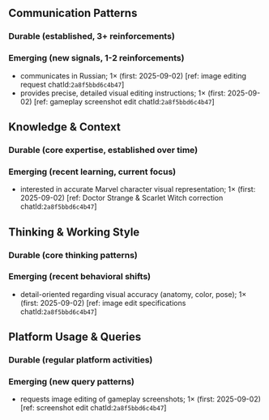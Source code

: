 ## Communication Patterns
### Durable (established, 3+ reinforcements)

### Emerging (new signals, 1-2 reinforcements)
- communicates in Russian; 1× (first: 2025-09-02) [ref: image editing request chatId:`2a8f5bbd6c4b47`]
- provides precise, detailed visual editing instructions; 1× (first: 2025-09-02) [ref: gameplay screenshot edit chatId:`2a8f5bbd6c4b47`]

## Knowledge & Context
### Durable (core expertise, established over time)

### Emerging (recent learning, current focus)
- interested in accurate Marvel character visual representation; 1× (first: 2025-09-02) [ref: Doctor Strange & Scarlet Witch correction chatId:`2a8f5bbd6c4b47`]

## Thinking & Working Style
### Durable (core thinking patterns)

### Emerging (recent behavioral shifts)
- detail-oriented regarding visual accuracy (anatomy, color, pose); 1× (first: 2025-09-02) [ref: image edit specifications chatId:`2a8f5bbd6c4b47`]

## Platform Usage & Queries
### Durable (regular platform activities)

### Emerging (new query patterns)
- requests image editing of gameplay screenshots; 1× (first: 2025-09-02) [ref: screenshot edit chatId:`2a8f5bbd6c4b47`]
